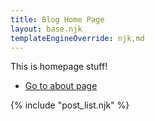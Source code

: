 ```yaml
---
title: Blog Home Page
layout: base.njk
templateEngineOverride: njk,md
---
```


This is homepage stuff!

- [Go to about page](/about)

{% include "post_list.njk" %}
